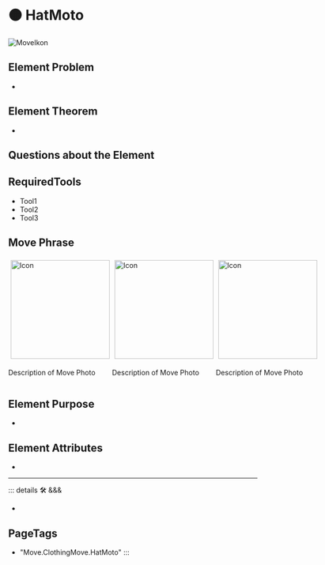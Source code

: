
# 🟠 <move>HatMoto</move>

![MoveIkon](/Move/Move_Ikon.png)

## Element Problem

-

## Element Theorem

-

## Questions about the Element

## RequiredTools

- Tool1
- Tool2
- Tool3

## <move>Move Phrase</move>

<div style="display: flex">
    <div>
        <img style="margin: 5px" height="200" width="200" alt="Icon" src="/Move/Moto_Icon.png"/>
        <p>Description of Move Photo</p>
    </div>
    <div>
        <img style="margin: 5px" height="200" width="200" alt="Icon" src="/Move/Moto_Icon.png"/>
        <p>Description of Move Photo</p>
    </div>
    <div>
        <img style="margin: 5px" height="200" width="200" alt="Icon" src="/Move/Moto_Icon.png"/>
        <p>Description of Move Photo</p>
    </div>

</div>

## Element Purpose

-

## Element Attributes

-






---

<!-- =================================================== -->
<!-- =================================================== -->
<!-- =================================================== -->
<!-- =================================================== -->
<!-- =================================================== -->
::: details 🛠 <dev>&&&</dev>

-

<h2>PageTags</h2>

- "Move.ClothingMove.HatMoto"
:::
